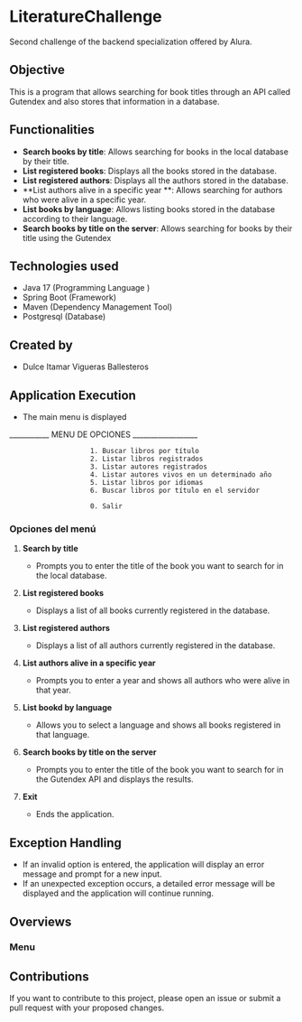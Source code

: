 # LiteratureChallenge
Second challenge of the backend specialization offered by Alura.

## Objective
This is a program that allows searching for book titles through an API called Gutendex and also stores that information in a database.

## Functionalities


- **Search books by title**: Allows searching for books in the local database by their title.
- **List registered books**: Displays all the books stored in the database.
- **List registered authors**: Displays all the authors stored in the database.
- **List authors alive in a specific year **: Allows searching for authors who were alive in a specific year.
- **List books by language**: Allows listing books stored in the database according to their language.
- **Search books by title on the server**: Allows searching for books by their title using the Gutendex

## Technologies used
- Java 17 (Programming Language )
- Spring Boot (Framework)
- Maven (Dependency Management Tool)
- Postgresql (Database)

## Created by
- Dulce Itamar Vigueras Ballesteros


## Application Execution

- The main menu is displayed
<p>     
        ___________ MENU DE OPCIONES __________________

                        1. Buscar libros por título 
                        2. Listar libros registrados
                        3. Listar autores registrados
                        4. Listar autores vivos en un determinado año
                        5. Listar libros por idiomas
                        6. Buscar libros por título en el servidor
                        
                        0. Salir


</p>

### Opciones del menú

1. **Search by title**
    - Prompts you to enter the title of the book you want to search for in the local database.

2. **List registered books**
    - Displays a list of all books currently registered in the database.

3. **List registered authors**
    - Displays a list of all authors currently registered in the database.

4. **List authors alive in a specific year**
    - Prompts you to enter a year and shows all authors who were alive in that year.

5. **List bookd by language**
    - Allows you to select a language and shows all books registered in that language.

6. **Search books by title on the server**
    - Prompts you to enter the title of the book you want to search for in the Gutendex API and displays the results.


0. **Exit**
    - Ends the application. 

## Exception Handling

- If an invalid option is entered, the application will display an error message and prompt for a new input.
- If an unexpected exception occurs, a detailed error message will be displayed and the application will continue running.

## Overviews
### Menu




## Contributions

If you want to contribute to this project, please open an issue or submit a pull request with your proposed changes.

